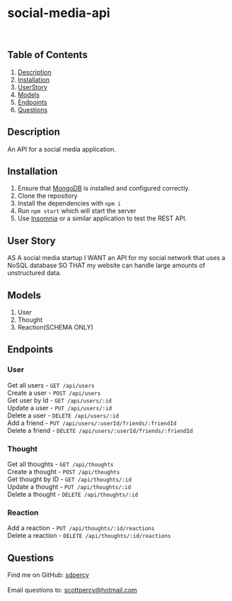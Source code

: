# social-media-api

  <br />

  ## Table of Contents
  1. [Description](#description)
  2. [Installation](#installation)
  3. [UserStory](#userstory)
  5. [Models](#model)
  6. [Endpoints](#endpoints)
  7. [Questions](#questions)
  
  ## Description
  An API for a social media application. 
  
  ## Installation
  1. Ensure that [MongoDB](https://docs.mongodb.com/manual/installation/) is installed and configured correctly. 
  2. Clone the repository
  3. Install the dependencies with `npm i`
  4. Run `npm start` which will start the server 
  5. Use [Insomnia](https://insomnia.rest/) or a similar application to test the REST API.
  
  ## User Story
  AS A social media startup I WANT an API for my social network that uses a NoSQL database SO THAT my website can handle large amounts of unstructured data.
  
  
 
  ## Models
  1. User
  2. Thought
  3. Reaction(SCHEMA ONLY)

  ## Endpoints

  ### User <br />
  Get all users - `GET /api/users`<br />
  Create a user - `POST /api/users`<br />
  Get user by Id - `GET /api/users/:id`<br />
  Update a user - `PUT /api/users/:id`<br />
  Delete a user - `DELETE /api/users/:id`<br />
  Add a friend - `PUT /api/users/:userId/friends/:friendId`<br />
  Delete a friend - `DELETE /api/users/:userId/friends/:friendId`<br />

  ### Thought <br />
  Get all thoughts - `GET /api/thoughts`<br />
  Create a thought - `POST /api/thoughts`<br />
  Get thought by ID - `GET /api/thoughts/:id`<br />
  Update a thought - `PUT /api/thoughts/:id`<br />
  Delete a thought - `DELETE /api/thoughts/:id`<br />

  ### Reaction <br />
  Add a reaction - `PUT /api/thoughts/:id/reactions`<br />
  Delete a reaction - `DELETE /api/thoughts/:id/reactions`<br />

  ## Questions

  Find me on GitHub: [sdpercy](https://github.com/sdpercy)<br />
  <br />
  Email questions to: scottpercy@hotmail.com<br />